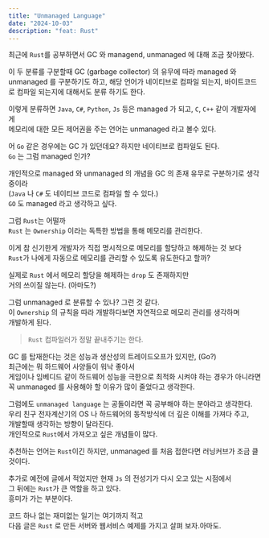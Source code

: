 ```yaml
---
title: "Unmanaged Language"
date: "2024-10-03"
description: "feat: Rust"
---
```


최근에 `Rust`를 공부하면서 GC 와 managend, unmanaged 에 대해 조금 찾아봤다.

이 두 분류를 구분할때 GC (garbage collector) 의 유무에 따라 managed 와 unmanaged 를 구분하기도 하고, 해당 언어가 네이티브로 컴파일 되는지, 바이트코드로 컴파일 되는지에 대해서도 분류 하기도 한다.

이렇게 분류하면 `Java`, `C#`, `Python`, `Js` 등은 managed 가 되고, `C`, `C++` 같이 개발자에게  
메모리에 대한 모든 제어권을 주는 언어는 unmanaged 라고 볼수 있다.

어 `Go` 같은 경우에는 GC 가 있던데요? 하지만 네이티브로 컴파일도 된다.  
`Go` 는 그럼 managed 인가?

개인적으로 managed 와 unmanaged 의 개념을 GC 의 존재 유무로 구분하기로 생각중이라  
(`Java` 나 `C#` 도 네이티브 코드로 컴파일 할 수 있다.)  
`GO` 도 managed 라고 생각하고 싶다.

그럼 `Rust`는 어떨까  
`Rust` 는 `Ownership` 이라는 독특한 방법을 통해 메모리를 관리한다.

이게 참 신기한게 개발자가 직접 명시적으로 메모리를 할당하고 해제하는 것 보다  
`Rust`가 나에게 자동으로 메모리를 관리할 수 있도록 유도한다고 할까?

실제로 `Rust` 에서 메모리 할당을 해제하는 `drop` 도 존재하지만  
거의 쓰이질 않는다. (아마도?)

그럼 unmanaged 로 분류할 수 있나? 그런 것 같다.  
이 `Ownership` 의 규칙을 따라 개발하다보면 자연적으로 메모리 관리를 생각하며  
개발하게 된다.

> `Rust` 컴파일러가 정말 끝내주기는 한다.

GC 를 탑재한다는 것은 성능과 생산성의 트레이드오프가 있지만, (Go?)  
최근에는 뭐 하드웨어 사양들이 워낙 좋아서  
게임이나 임베디드 같이 하드웨어 성능을 극한으로 최적화 시켜야 하는 경우가 아니라면  
꼭 unmanaged 를 사용해야 할 이유가 많이 줄었다고 생각한다.

그럼에도 `unmanaged language` 는 공돌이라면 꼭 공부해야 하는 분야라고 생각한다.  
우리 친구 전자계산기의 OS 나 하드웨어의 동작방식에 더 깊은 이해를 가져다 주고,  
개발할때 생각하는 방향이 달라진다.  
개인적으로 `Rust`에서 가져오고 싶은 개념들이 많다.

추천하는 언어는 `Rust`이긴 하지만, unmanaged 를 처음 접한다면 러닝커브가 조금 클 것이다.

추가로 예전에 글에서 적었지만 현재 `Js` 의 전성기가 다시 오고 있는 시점에서  
그 뒤에는 `Rust`가 큰 역할을 하고 있다.  
흥미가 가는 부분이다.

코드 하나 없는 재미없는 일기는 여기까지 적고  
다음 글은 `Rust` 로 만든 서버와 웹서비스 예제를 가지고 살펴 보자.아마도.
